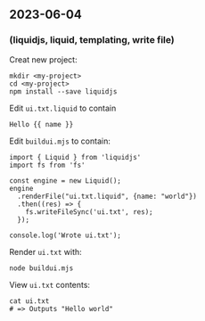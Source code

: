 ## 2023-06-04  
### (liquidjs, liquid, templating, write file)  
  
Creat new project:  
  
    mkdir <my-project>  
    cd <my-project>  
    npm install --save liquidjs  
  
Edit `ui.txt.liquid` to contain  
  
    Hello {{ name }}  
  
Edit `buildui.mjs` to contain:  
  
    import { Liquid } from 'liquidjs'  
    import fs from 'fs'  
      
    const engine = new Liquid();  
    engine  
      .renderFile("ui.txt.liquid", {name: "world"})  
      .then((res) => {  
        fs.writeFileSync('ui.txt', res);  
      });  
  
    console.log('Wrote ui.txt');  
  
Render `ui.txt` with:  
  
    node buildui.mjs  
  
View `ui.txt` contents:  
  
    cat ui.txt  
    # => Outputs "Hello world"  
